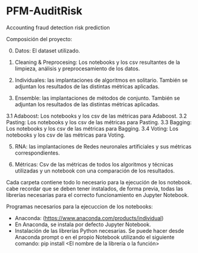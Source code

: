 # PFM-AuditRisk
Accounting fraud detection risk prediction

Composición del proyecto: 

0. Datos: El dataset utilizado.

1. Cleaning & Preprocesing: Los notebooks y los csv resultantes de la limpieza, análisis y preprocesamiento de los datos. 

2. Individuales: las implantaciones de algoritmos en solitario. También se adjuntan los resultados de las distintas métricas aplicadas. 

3. Ensemble: las implantaciones de métodos de conjunto. También se adjuntan los resultados de las distintas métricas aplicadas.

3.1 Adaboost: Los notebooks y los csv de las métricas para Adaboost.
3.2 Pasting: Los notebooks y los csv de las métricas para Pasting.
3.3 Bagging: Los notebooks y los csv de las métricas para Bagging.
3.4 Voting: Los notebooks y los csv de las métricas para Voting.

5. RNA: las implantaciones de Redes neuronales artificiales y sus métricas correspondientes. 

6. Métricas: Csv de las métricas de todos los algoritmos y técnicas utilizadas y un notebook con una comparación de los resultados.

Cada carpeta contiene todo lo necesario para la ejecución de los notebook. cabe recordar que se deben tener instalados, de forma previa, todas las librerías necesarias para el correcto funcionamiento en Jupyter Notebook.

Programas necesarios para la ejecuccion de los notebooks: 
-	Anaconda: (https://www.anaconda.com/products/individual)
-	En Anaconda, se instala por defecto Jupyter Notebook.
-	Instalación de las librerías Python necesarias. Se puede hacer desde Anaconda prompt o en el propio Notebook utilizando el siguiente comando: pip install <El nombre de la librería o la función>

